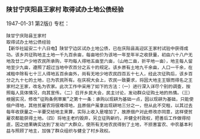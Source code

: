 ### 陕甘宁庆阳县王家村  取得试办土地公债经验

1947-01-31
第2版()
专栏：

    陕甘宁庆阳县王家村
    取得试办土地公债经验
    【新华社延安二十八日电】陕甘宁边区试办土地公债，已在庆阳县高迎区王家村试验中获得成功。该乡共征购地主土地一千九百余亩，每亩地价为该地一年至年半之收获量，初由六十八户无地及廿二户少地农民所承购，平均每人得地五亩至六亩，（山地二亩，折平地一亩），地主每人留地至少九亩，遵照了超过当地中农百分之五十的规定。该乡原有土地九千余亩，人口一千余，在减租中除有七十三人得地五百余亩外，尚有无地少地农民四百五十七人，经此次征购后，该乡百分之九十七的土地，已为农民所有。在庆祝大会上，农民一致要求，将因大地主王银而得名之王家村之王家，改名为农家。此次工作中采用了如下的方法：（一）进行深入详尽个别的调查，按照每人具体情况，向其宣传。（二）召开乡民大会，民主讨论，发动群众征购土地的热情。（三）根据实况，修改“征购条例草案”之第十一条：承购以现耕为基础一点，因以现耕为基础，只能使佃户得地，其他贫雇农将很难得地，且原佃户虽拿出现耕地三分之一，但从此不交租，以其过去每年收获量之一半要交给地主来算，实际上收入是增加了，故原佃户对此修改亦同意，这样使贫雇农都能获得土地。（四）将地主老约毁弃，另立征购新约，并健全村政权，把善后工作做得彻底，因之结果确实达到了发动广大群众，使所有无地农民得到了土地，不损害富农、中农基本利益与照顾了地主，加强了群众组织与健全了村乡政权。
